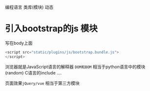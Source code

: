编程语言 类库(模块)
动态
# 引入bootstrap的js 模块
写在body上面
```JavaScript
<script src="static/plugins/js/bootstrap.bundle.js">  
</script>
```
浏览器就是JavaScript语言的解释器
`DOM和BOM`
相当于python语言中的模块(random) C语言的include ....

页面效果`jQuery/vue`
相当于第三方模块


 